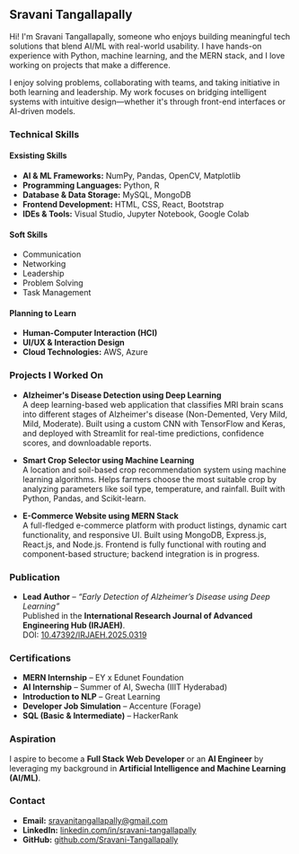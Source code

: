 ## Sravani Tangallapally
Hi! I'm Sravani Tangallapally, someone who enjoys building meaningful tech solutions that blend AI/ML with real-world usability. I have hands-on experience with Python, machine learning, and the MERN stack, and I love working on projects that make a difference.

I enjoy solving problems, collaborating with teams, and taking initiative in both learning and leadership. My work focuses on bridging intelligent systems with intuitive design—whether it's through front-end interfaces or AI-driven models.


### Technical Skills
#### Exsisting Skills
- **AI & ML Frameworks:** NumPy, Pandas, OpenCV, Matplotlib  
- **Programming Languages:** Python, R  
- **Database & Data Storage:** MySQL, MongoDB  
- **Frontend Development:** HTML, CSS, React, Bootstrap  
- **IDEs & Tools:** Visual Studio, Jupyter Notebook, Google Colab
#### Soft Skills
- Communication  
- Networking
- Leadership 
- Problem Solving   
- Task Management
#### Planning to Learn
- **Human-Computer Interaction (HCI)**  
- **UI/UX & Interaction Design**   
- **Cloud Technologies:** AWS, Azure


### Projects I Worked On

- **Alzheimer's Disease Detection using Deep Learning**  
  A deep learning-based web application that classifies MRI brain scans into different stages of Alzheimer's disease (Non-Demented, Very Mild, Mild, Moderate). Built using a custom CNN with TensorFlow and Keras, and deployed with Streamlit for real-time predictions, confidence scores, and downloadable reports.

- **Smart Crop Selector using Machine Learning**  
  A location and soil-based crop recommendation system using machine learning algorithms. Helps farmers choose the most suitable crop by analyzing parameters like soil type, temperature, and rainfall. Built with Python, Pandas, and Scikit-learn.

- **E-Commerce Website using MERN Stack**  
  A full-fledged e-commerce platform with product listings, dynamic cart functionality, and responsive UI. Built using MongoDB, Express.js, React.js, and Node.js. Frontend is fully functional with routing and component-based structure; backend integration is in progress.

### Publication
- **Lead Author** – *“Early Detection of Alzheimer’s Disease using Deep Learning”*  
  Published in the **International Research Journal of Advanced Engineering Hub (IRJAEH)**.  
  DOI: [10.47392/IRJAEH.2025.0319](https://doi.org/10.47392/IRJAEH.2025.0319)


### Certifications
- **MERN Internship** – EY x Edunet Foundation  
- **AI Internship** – Summer of AI, Swecha (IIIT Hyderabad)  
- **Introduction to NLP** – Great Learning  
- **Developer Job Simulation** – Accenture (Forage)  
- **SQL (Basic & Intermediate)** – HackerRank
   
### Aspiration
I aspire to become a **Full Stack Web Developer** or an **AI Engineer** by leveraging my background in **Artificial Intelligence and Machine Learning (AI/ML)**.

### Contact

- **Email:** sravanitangallapally@gmail.com  
- **LinkedIn:** [linkedin.com/in/sravani-tangallapally](https://www.linkedin.com/in/sravani-tangallapally)  
- **GitHub:** [github.com/Sravani-Tangallapally](https://github.com/Sravani-Tangallapally)



